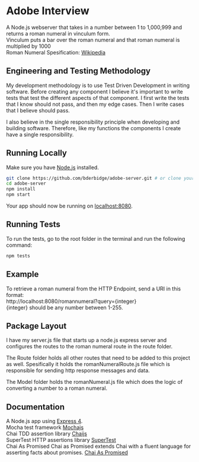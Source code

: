 # Adobe Interview

A Node.js webserver that takes in a number between 1 to 1,000,999 and returns a roman numeral in vinculum form.  <br>
Vinculum puts a bar over the roman numeral and that roman numeral is multiplied by 1000 <br>
Roman Numeral Spesification: [Wikipedia](https://en.wikipedia.org/wiki/Roman_numerals)

## Engineering and Testing Methodology

My development methodology is to use Test Driven Development in writing software.
Before creating any component I believe it's important to write tests that 
test the different aspects of that component. I first write the tests that I know 
should not pass, and then my edge cases. Then I write cases that I believe should
pass. 

I also believe in the single responsibility principle when developing and building software.
Therefore, like my functions the components I create have a single responsibility.

## Running Locally

Make sure you have [Node.js](http://nodejs.org/) installed.
```sh
git clone https://github.com/bderbidge/adobe-server.git # or clone your own fork
cd adobe-server
npm install
npm start
```

Your app should now be running on [localhost:8080](http://localhost:8080/).

## Running Tests

To run the tests, go to the root folder in the terminal and run the following command:
```sh
npm tests
``` 

## Example

To retrieve a roman numeral from the HTTP Endpoint, send a URI in this format: <br>
http://localhost:8080/romannumeral?query={integer} <br>
{integer} should be any number between 1-255.

## Package Layout

I have my server.js file that starts up a node.js express server and  configures the routes to the roman numeral route in the route folder.

The Route folder holds all other routes that need to be added to this project as well. Spesifically it holds the romanNumeralRoute.js file which is responsible for sending http response messages and data.

The Model folder holds the romanNumeral.js file which does the logic of converting a number to a roman numeral.

## Documentation

A Node.js app using [Express 4](http://expressjs.com/). <br>
Mocha test framework [Mochajs](https://mochajs.org/) <br>
Chai TDD assertion library [Chaijs](https://www.chaijs.com/)<br>
SuperTest HTTP assertions library [SuperTest](https://www.npmjs.com/package/supertest)<br>
Chai As Promised Chai as Promised extends Chai with a fluent language for asserting facts about promises. [Chai As Promised](https://www.npmjs.com/package/chai-as-promised)<br>